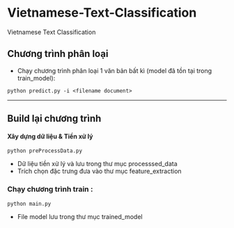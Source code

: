 # Vietnamese-Text-Classification
Vietnamese Text Classification

## Chương trình phân loại 
- Chạy chương trình phân loại 1 văn bản bất kì (model đã tồn tại trong train_model): 
```
python predict.py -i <filename document>
```
------
## Build lại chương trình 
#### Xây dựng dữ liệu & Tiền xử lý
```
python preProcessData.py
```
- Dữ liệu tiền xử lý và lưu trong thư mục  processsed_data 
- Trích chọn đặc trưng đưa vào thư mục feature_extraction

### Chạy chương trình train : 
```
python main.py
```
- File model lưu trong thư mục trained_model
